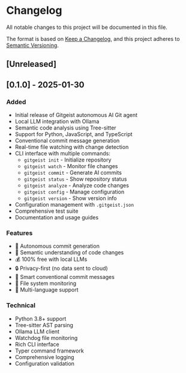 # Changelog

All notable changes to this project will be documented in this file.

The format is based on [Keep a Changelog](https://keepachangelog.com/en/1.0.0/),
and this project adheres to [Semantic Versioning](https://semver.org/spec/v2.0.0.html).

## [Unreleased]

## [0.1.0] - 2025-01-30

### Added
- Initial release of Gitgeist autonomous AI Git agent
- Local LLM integration with Ollama
- Semantic code analysis using Tree-sitter
- Support for Python, JavaScript, and TypeScript
- Conventional commit message generation
- Real-time file watching with change detection
- CLI interface with multiple commands:
  - `gitgeist init` - Initialize repository
  - `gitgeist watch` - Monitor file changes
  - `gitgeist commit` - Generate AI commits
  - `gitgeist status` - Show repository status
  - `gitgeist analyze` - Analyze code changes
  - `gitgeist config` - Manage configuration
  - `gitgeist version` - Show version info
- Configuration management with `.gitgeist.json`
- Comprehensive test suite
- Documentation and usage guides

### Features
- 🤖 Autonomous commit generation
- 🧠 Semantic understanding of code changes
- 💰 100% free with local LLMs
- 🔒 Privacy-first (no data sent to cloud)
- 📝 Smart conventional commit messages
- 👀 File system monitoring
- 🎯 Multi-language support

### Technical
- Python 3.8+ support
- Tree-sitter AST parsing
- Ollama LLM client
- Watchdog file monitoring
- Rich CLI interface
- Typer command framework
- Comprehensive logging
- Configuration validation